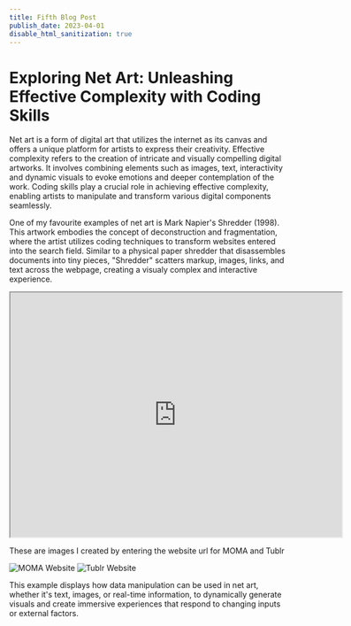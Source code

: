 ```yaml
---
title: Fifth Blog Post
publish_date: 2023-04-01
disable_html_sanitization: true
---
```

# Exploring Net Art: Unleashing Effective Complexity with Coding Skills

Net art is a form of digital art that utilizes the internet as its canvas and offers a unique platform for artists to express their creativity. 
Effective complexity refers to the creation of intricate and visually compelling digital artworks. It involves combining elements such as images, text, interactivity and dynamic visuals to evoke emotions and deeper contemplation of the work. Coding skills play a crucial role in achieving effective complexity, enabling artists to manipulate and transform various digital components seamlessly.

One of my favourite examples of net art is Mark Napier's Shredder (1998). This artwork embodies the concept of deconstruction and fragmentation, where the artist utilizes coding techniques to transform websites entered into the search field. Similar to a physical paper shredder that disassembles documents into tiny pieces, "Shredder" scatters markup, images, links, and text across the webpage, creating a visualy complex and interactive experience.

<iframe width="600" height="442" src=https://potatoland.org/shredder></iframe>

These are images I created by entering the website url for MOMA and Tublr

![MOMA Website](moma_shredder.png)
![Tublr Website](tumblr_shredder.png)

This example displays how data manipulation can be used in net art, whether it's text, images, or real-time information, to dynamically generate visuals and create immersive experiences that respond to changing inputs or external factors.